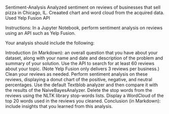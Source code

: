 Sentiment-Analysis
Analyzed sentiment on reviews of businesses that sell pizza in Chicago, IL. Creaated chart and word cloud from the acquired data. Used Yelp Fusion API

Instructions:
In a Jupyter Notebook, perform sentiment analysis on reviews using an API such as Yelp Fusion.

Your analysis should include the following:

Introduction (in Markdown): an overall question that you have about your dataset, along with your name and date and description of the problem and summary of your solution.
Use the API to search for at least 60 reviews about your topic. (Note Yelp Fusion only delivers 3 reviews per business.)
Clean your reviews as needed.
Perform sentiment analysis on these reviews, displaying a donut chart of the positive, negative, and neutral percentages. Use the default Textblob analyzer and then compare it with the results of the NaiveBayesAnalyzer.
Delete the stop words from the reviews using the NLTK library stop-words lists.
Display a WordCloud of the top 20 words used in the reviews you cleaned.
Conclusion (in Markdown): include insights that you learned from this analysis.

